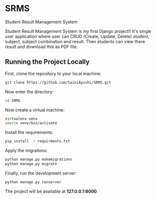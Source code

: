 # SRMS
Student Result Management System

Student Result Management System is my first Django project!! It's single user application where user can CRUD (Create, Update, Delete) student, subject, subject combination and result. Then students can view there result and download this as PDF file.

## Running the Project Locally

First, clone the repository to your local machine:

```bash
git clone https://github.com/SainiAyushi/SRMS.git
```
Now enter the directory:  

```bash
cd SRMS
```
Now create a virtual machine:  
```bash
virtualenv venv  
source venv/bin/activate
```
Install the requirements:

```bash
pip install -r requirments.txt
```

Apply the migrations:

```bash
python manage.py makemigrations
python manage.py migrate
```

Finally, run the development server:

```bash
python manage.py runserver
```

The project will be available at **127.0.0.1:8000**.
